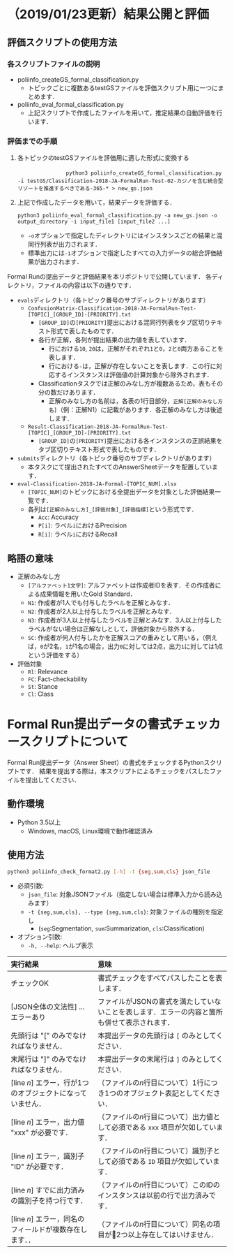 # （2019/01/23更新）結果公開と評価

## 評価スクリプトの使用方法
### 各スクリプトファイルの説明
* poliinfo_createGS_formal_classification.py
    * トピックごとに複数あるtestGSファイルを評価スクリプト用に一つにまとめます．
* poliinfo_eval_formal_classification.py
    * 上記スクリプトで作成したファイルを用いて，推定結果の自動評価を行います．

### 評価までの手順
1. 各トピックのtestGSファイルを評価用に適した形式に変換する

    　　　　```
    　　　　python3 poliinfo_createGS_formal_classification.py -i testGS/Classification-2018-JA-FormalRun-Test-02-カジノを含む統合型リゾートを推進するべきである-365-* > new_gs.json
    　　　　```

1. 上記で作成したデータを用いて，結果データを評価する．

    ```
    python3 poliinfo_eval_formal_classification.py -a new_gs.json -o output_directory -i input_file1 [input_file2 ...]
    ```

    * ```-o```オプションで指定したディレクトリにはインスタンスごとの結果と混同行列表が出力されます．
    * 標準出力には```-i```オプションで指定したすべての入力データの総合評価結果が出力されます．

Formal Runの提出データと評価結果を本リポジトリで公開しています．
各ディレクトリ，ファイルの内容は以下の通りです．

* ```evals```ディレクトリ（各トピック番号のサブディレクトリがあります）
    * ```ConfusionMatrix-Classification-2018-JA-FormalRun-Test-[TOPIC]_[GROUP_ID]-[PRIORITY].txt```
        * ```[GROUP_ID]```の```[PRIORITY]```提出における混同行列表をタブ区切りテキスト形式で表したものです．
        * 各行が正解，各列が提出結果の出力値を表しています．
            * 行における```10```, ```20```は，正解がそれぞれ```1```と```0```，```2```と```0```両方あることを表します．
            * 行における```-```は，正解が存在しないことを表します．この行に対応するインスタンスは評価値の計算対象から除外されます．
        * Classificationタスクでは正解のみなし方が複数あるため，表もその分の数だけあります．
            * 正解のみなし方の名前は，各表の1行目部分，```正解[正解のみなし方名]```（例：正解N1）に記載があります．各正解のみなし方は後述します．
    * ```Result-Classification-2018-JA-FormalRun-Test-[TOPIC]_[GROUP_ID]-[PRIORITY].txt```
        * ```[GROUP_ID]```の```[PRIORITY]```提出における各インスタンスの正誤結果をタブ区切りテキスト形式で表したものです．
* ```submits```ディレクトリ（各トピック番号のサブディレクトリがあります）
    * 本タスクにて提出されたすべてのAnswerSheetデータを配置しています．
* ```eval-Classification-2018-JA-Formal-[TOPIC_NUM].xlsx```
    * ```[TOPIC_NUM]```のトピックにおける全提出データを対象とした評価結果一覧です．
    * 各列は```[正解のみなし方]_[評価対象]_[評価指標]```という形式です．
        * ```Acc```: Accuracy
        * ```P[i]```: ラベル```i```におけるPrecision
        * ```R[i]```: ラベル```i```におけるRecall

## 略語の意味
* 正解のみなし方
    * ```[アルファベット1文字]```: アルファベットは作成者IDを表す．その作成者による成果情報を用いたGold Standard．
    * ```N1```: 作成者が1人でも付与したラベルを正解とみなす．
    * ```N2```: 作成者が2人以上付与したラベルを正解とみなす．
    * ```N3```: 作成者が3人以上付与したラベルを正解とみなす．3人以上付与したラベルがない場合は正解なしとして，評価対象から除外する．
    * ```SC```: 作成者が何人付与したかを正解スコアの重みとして用いる，（例えば，```0```が2名，```1```が1名の場合，出力```0```に対しては2点，出力```1```に対しては1点という評価をする）
* 評価対象
    * ```Rl```: Relevance
    * ```FC```: Fact-checkability
    * ```St```: Stance
    * ```Cl```: Class


# Formal Run提出データの書式チェッカースクリプトについて

Formal Run提出データ（Answer Sheet）の書式をチェックするPythonスクリプトです．
結果を提出する際は，本スクリプトによるチェックをパスしたファイルを提出してください．

## 動作環境

* Python 3.5以上
    * Windows, macOS, Linux環境で動作確認済み

## 使用方法

```bash
python3 poliinfo_check_format2.py [-h] -t {seg,sum,cls} json_file
```

* 必須引数:
    * ```json_file```: 対象JSONファイル（指定しない場合は標準入力から読み込みます）
    * ```-t {seg,sum,cls}, --type {seg,sum,cls}```: 対象ファイルの種別を指定し
        * (```seg```:Segmentation, ```sum```:Summarization, ```cls```:Classification)
* オプション引数:
    * ```-h, --help```: ヘルプ表示
  
| 実行結果 | 意味 |
|:--------|:----|
| チェックOK | 書式チェックをすべてパスしたことを表します． |
| [JSON全体の文法性] ...エラーあり | ファイルがJSONの書式を満たしていないことを表します．エラーの内容と箇所も併せて表示されます． |
| 先頭行は "[" のみでなければなりません． | 本提出データの先頭行は ```[``` のみとしてください． |
| 末尾行は "]" のみでなければなりません． | 本提出データの末尾行は ```]``` のみとしてください． |
| [line *n*] エラー，行が1つのオブジェクトになっていません． | （ファイルの*n*行目について）1行につき1つのオブジェクト表記としてください． |
| [line *n*] エラー，出力値 "xxx" が必要です． | （ファイルの*n*行目について）出力値として必須である ```xxx``` 項目が欠如しています． |
| [line *n*] エラー，識別子 "ID" が必要です． | （ファイルの*n*行目について）識別子として必須である ```ID``` 項目が欠如しています． |
| [line *n*] すでに出力済みの識別子を持つ行です． | （ファイルの*n*行目について）このIDのインスタンスは以前の行で出力済みです． |
| [line *n*] エラー，同名のフィールドが複数存在します．． | （ファイルの*n*行目について）同名の項目が2つ以上存在してはいけません． |